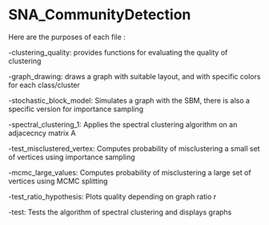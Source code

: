 # SNA_CommunityDetection

Here are the purposes of each file :

-clustering_quality: provides functions for evaluating the quality of clustering

-graph_drawing: draws a graph with suitable layout, and with specific colors for each class/cluster

-stochastic_block_model: Simulates a graph with the SBM, there is also a specific version for importance sampling

-spectral_clustering_1: Applies the spectral clustering algorithm on an adjacecncy matrix A

-test_misclustered_vertex: Computes probability of misclustering a small set of vertices using importance sampling

-mcmc_large_values: Computes probability of misclustering a large set of vertices using MCMC splitting

-test_ratio_hypothesis: Plots quality depending on graph ratio r

-test: Tests the algorithm of spectral clustering and displays graphs

